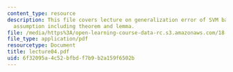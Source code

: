 ```yaml
---
content_type: resource
description: This file covers lecture on generalization error of SVM based on sample
  assumption including theorem and lemma.
file: /media/https%3A/open-learning-course-data-rc.s3.amazonaws.com/18-465-topics-in-statistics-statistical-learning-theory-spring-2007/6f32095a4c52bfbdf7b9b2a159f6502b_lecture04.pdf
file_type: application/pdf
resourcetype: Document
title: lecture04.pdf
uid: 6f32095a-4c52-bfbd-f7b9-b2a159f6502b
---
```

